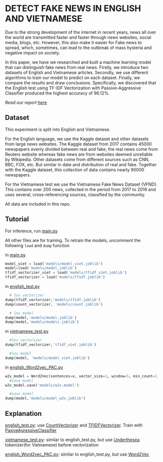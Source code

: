 # DETECT FAKE NEWS IN ENGLISH AND VIETNAMESE

Due to the strong development of the internet in recent years, news all over the world are transmitted faster and faster through news websites, social media, blogs, etc. However, this also make it easier for Fake news to spread, which, sometimes, can lead to the outbreak of mass hysteria and negative impact on society. 

In this paper, we have we researched and built a machine learning model that can distinguish fake news from real news. Firstly, we introduce two datasets of English and Vietnamese articles. Secondly, we use different algorithms to train our model to predict on each dataset. Finally, we compare the results and draw conclusions. Specifically, we discovered that the English test using TF-IDF Vectorization with Passive-Aggressive Classifier produced the highest accuracy of 96.12%.

_Read our report_ [here](Fake%20news%20detection.pdf)

## Dataset
This experiment is split into English and Vietnamese. 

For the English language, we use the Kaggle dataset and other datasets from large news websites. The Kaggle dataset from 2017 contains 45000 newspapers evenly divided between real and fake, the real news come from Reuters website whereas fake news are from websites deemed unreliable by Wikipedia. Other datasets come from different sources such as CNN, BBC, FOX, etc. But similar in date and distribution of real and fake. Together with the Kaggle dataset, this collection of data contains nearly 90000 newspapers.

For the Vietnamese test we use the Vietnamese Fake News Dataset (VFND). This contains over 200 news, collected in the period from 2017 to 2019 and uses several, cross-referencing sources, classified by the community.

All data are included in this repo.

## Tutorial

For inference, run [main.py](main.py)

All other files are for training. To retrain the models, uncomment the following ```load``` and ```dump``` function

in [main.py](main.py)
```python
model_viet = load('models/model_viet.joblib')
model=load('models/model.joblib')
tfidf_vectorizer_viet = load('models/tfidf_viet.joblib')
tfidf_vectorizer = load('models/tfidf.joblib')
```

in [english_test.py](english_test.py)
```python
  # lưu vectorizer
dump(tfidf_vectorizer,'models/tfidf.joblib')
dump(count_vectorizer, 'models/count.joblib')

  # lưu model
dump(model,'models/model.joblib')
dump(model,'models/modelc.joblib')
```

in [vietnamese_test.py](vietnamese_test.py)
```python
  #lưu vectorizer
dump(tfidf_vectorizer,'tfidf_viet.joblib')

  #lưu model
dump(model, 'models/model_viet.joblib')
```

in [english_Word2vec_PAC.py](english_Word2vec_PAC.py)
```python
w2v_model = Word2Vec(sentences=x, vector_size=1, window=5, min_count=1)
  #save model
w2v_model.save('models/w2v.model')

  #save model
dump(model,'models/model_w2v.joblib')
```

## Explanation

[english_test.py](english_test.py): use [CountVectorizer](https://scikit-learn.org/stable/modules/generated/sklearn.feature_extraction.text.CountVectorizer.html) and [TFIDFVectorizer](https://scikit-learn.org/stable/modules/generated/sklearn.feature_extraction.text.TfidfVectorizer.html). Train with [PasiveAgressiveClassifier](https://scikit-learn.org/stable/modules/generated/sklearn.linear_model.PassiveAggressiveClassifier.html)

[vietnamese_test.py](vietnamese_test.py): similar to english_test.py, but use [Underthesea](https://underthesea.readthedocs.io/en/latest/readme.html) tokenizer(for Vietnamese) before vectorization

[english_Word2vec_PAC.py](english_Word2vec_PAC.ipynb): similar to english_test.py, but use [Word2Vec](https://arxiv.org/abs/1301.3781)
